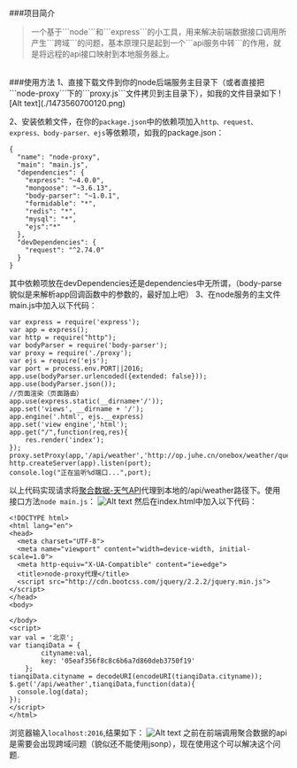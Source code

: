 ###项目简介
<blockquote>
一个基于```node```和```express```的小工具，用来解决前端数据接口调用所产生```跨域```的问题，基本原理只是起到一个```api服务中转```的作用，就是将远程的api接口映射到本地服务器上。
</blockquote><br/>
###使用方法
1、直接下载文件到你的node后端服务主目录下（或者直接把```node-proxy```下的```proxy.js```文件拷贝到主目录下），如我的文件目录如下
![Alt text](./1473560700120.png)


2、安装依赖文件，在你的```package.json```中的依赖项加入```http、request、express、body-parser、ejs```等依赖项，如我的package.json：
```
{
  "name": "node-proxy",
  "main": "main.js",
  "dependencies": {
    "express": "~4.0.0",
    "mongoose": "~3.6.13",
    "body-parser": "~1.0.1",
    "formidable": "*",
    "redis": "*",
    "mysql": "*",
    "ejs":"*"
  },
  "devDependencies": {
    "request": "^2.74.0"
  }
}

```
其中依赖项放在devDependencies还是dependencies中无所谓，（body-parse貌似是来解析app回调函数中的参数的，最好加上吧）
3、在node服务的主文件main.js中加入以下代码：
```
var express = require('express');
var app = express();
var http = require("http");
var bodyParser = require('body-parser');
var proxy = require('./proxy');
var ejs = require('ejs');
var port = process.env.PORT||2016;
app.use(bodyParser.urlencoded({extended: false}));
app.use(bodyParser.json());
//页面渲染（页面路由）
app.use(express.static(__dirname+'/'));
app.set('views', __dirname + '/');
app.engine('.html', ejs.__express)
app.set('view engine','html');
app.get("/",function(req,res){
	res.render('index');
});
proxy.setProxy(app,'/api/weather','http://op.juhe.cn/onebox/weather/query');
http.createServer(app).listen(port);
console.log("正在监听%d端口...",port);
```
以上代码实现请求将[聚合数据-天气API](https://www.juhe.cn/docs/api/id/73)代理到本地的/api/weather路径下。使用接口方法```node main.js```：
![Alt text](./1473561163276.png)
然后在index.html中加入以下代码：
```
<!DOCTYPE html>
<html lang="en">
<head>
  <meta charset="UTF-8">
  <meta name="viewport" content="width=device-width, initial-scale=1.0">
  <meta http-equiv="X-UA-Compatible" content="ie=edge">
  <title>node-proxy代理</title>
  <script src="http://cdn.bootcss.com/jquery/2.2.2/jquery.min.js"></script>
</head>
<body>

</body>
<script>
var val = '北京';
var tianqiData = {
        cityname:val,
        key: '05eaf356f8c8c6b6a7d860deb3750f19'
    };
tianqiData.cityname = decodeURI(encodeURI(tianqiData.cityname));
$.get('/api/weather',tianqiData,function(data){
  console.log(data);
});
</script>
</html>

```
浏览器输入```localhost:2016```,结果如下：
![Alt text](./1473561224840.png)
之前在前端调用聚合数据的api是需要会出现跨域问题（貌似还不能使用jsonp），现在使用这个可以解决这个问题.

